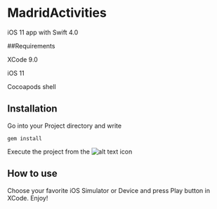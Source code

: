 # MadridActivities

iOS 11 app with Swift 4.0

##Requirements

XCode 9.0

iOS 11

Cocoapods shell


## Installation

Go into your Project directory and write

`gem install`

Execute the project from the ![alt text](https://i.imgur.com/VJOD32P.png "xcworkspace") icon

## How to use

Choose your favorite iOS Simulator or Device and press Play button in XCode. Enjoy!


